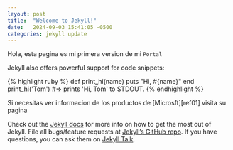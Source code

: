 ```yaml
---
layout: post
title:  "Welcome to Jekyll!"
date:   2024-09-03 15:41:05 -0500
categories: jekyll update
---
```

Hola, esta pagina es mi primera version de mi `Portal`

Jekyll also offers powerful support for code snippets:

{% highlight ruby %}
def print_hi(name)
  puts "Hi, #{name}"
end
print_hi('Tom')
#=> prints 'Hi, Tom' to STDOUT.
{% endhighlight %}

Si necesitas ver informacion de los productos de [Microsft][ref01] visita su pagina


Check out the [Jekyll docs][jekyll-docs] for more info on how to get the most out of Jekyll. File all bugs/feature requests at [Jekyll’s GitHub repo][jekyll-gh]. If you have questions, you can ask them on [Jekyll Talk][jekyll-talk].

[jekyll-docs]: https://jekyllrb.com/docs/home
[jekyll-gh]:   https://github.com/jekyll/jekyll
[jekyll-talk]: https://talk.jekyllrb.com/
